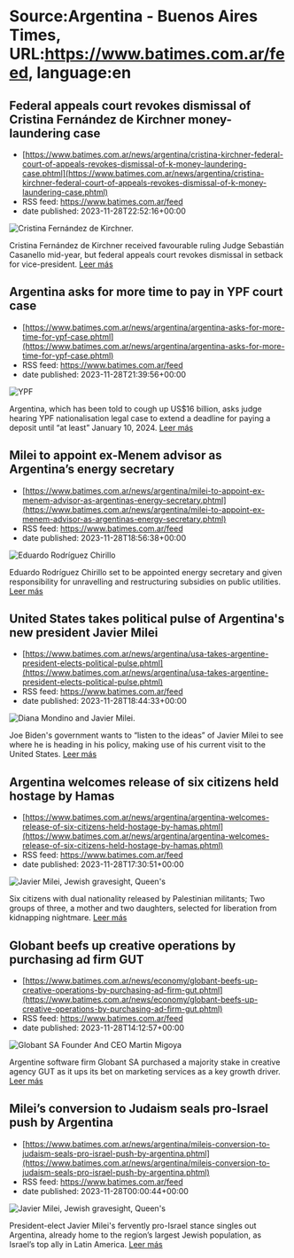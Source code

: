 # Source:Argentina - Buenos Aires Times, URL:https://www.batimes.com.ar/feed, language:en

## Federal appeals court revokes dismissal of Cristina Fernández de Kirchner money-laundering case
 - [https://www.batimes.com.ar/news/argentina/cristina-kirchner-federal-court-of-appeals-revokes-dismissal-of-k-money-laundering-case.phtml](https://www.batimes.com.ar/news/argentina/cristina-kirchner-federal-court-of-appeals-revokes-dismissal-of-k-money-laundering-case.phtml)
 - RSS feed: https://www.batimes.com.ar/feed
 - date published: 2023-11-28T22:52:16+00:00

<p><img alt="Cristina Fernández de Kirchner." src="https://fotos.perfil.com/2023/11/28/trim/540/304/cristina-fernandez-de-kirchner-1708038.jpeg" /></p>Cristina Fernández de Kirchner received favourable ruling Judge Sebastián Casanello mid-year, but federal appeals court revokes dismissal in setback for vice-president. <a href="https://www.batimes.com.ar/news/argentina/cristina-kirchner-federal-court-of-appeals-revokes-dismissal-of-k-money-laundering-case.phtml">Leer más</a>

## Argentina asks for more time to pay in YPF court case
 - [https://www.batimes.com.ar/news/argentina/argentina-asks-for-more-time-for-ypf-case.phtml](https://www.batimes.com.ar/news/argentina/argentina-asks-for-more-time-for-ypf-case.phtml)
 - RSS feed: https://www.batimes.com.ar/feed
 - date published: 2023-11-28T21:39:56+00:00

<p><img alt="YPF" src="https://fotos.perfil.com/2023/09/28/trim/540/304/ypf-1664061.jpg" /></p>Argentina, which has been told to cough up US$16 billion, asks judge hearing YPF nationalisation legal case to extend a deadline for paying a deposit until “at least” January 10, 2024. <a href="https://www.batimes.com.ar/news/argentina/argentina-asks-for-more-time-for-ypf-case.phtml">Leer más</a>

## Milei to appoint ex-Menem advisor as Argentina’s energy secretary
 - [https://www.batimes.com.ar/news/argentina/milei-to-appoint-ex-menem-advisor-as-argentinas-energy-secretary.phtml](https://www.batimes.com.ar/news/argentina/milei-to-appoint-ex-menem-advisor-as-argentinas-energy-secretary.phtml)
 - RSS feed: https://www.batimes.com.ar/feed
 - date published: 2023-11-28T18:56:38+00:00

<p><img alt="Eduardo Rodríguez Chirillo" src="https://fotos.perfil.com/2023/11/28/trim/540/304/eduardo-rodriguez-chirillo-1708015.jpg" /></p>Eduardo Rodríguez Chirillo set to be appointed energy secretary and given responsibility for unravelling and restructuring subsidies on public utilities. <a href="https://www.batimes.com.ar/news/argentina/milei-to-appoint-ex-menem-advisor-as-argentinas-energy-secretary.phtml">Leer más</a>

## United States takes political pulse of Argentina's new president Javier Milei
 - [https://www.batimes.com.ar/news/argentina/usa-takes-argentine-president-elects-political-pulse.phtml](https://www.batimes.com.ar/news/argentina/usa-takes-argentine-president-elects-political-pulse.phtml)
 - RSS feed: https://www.batimes.com.ar/feed
 - date published: 2023-11-28T18:44:33+00:00

<p><img alt="Diana Mondino and Javier Milei." src="https://fotos.perfil.com/2023/11/28/trim/540/304/diana-mondino-and-javier-milei-1708018.jpg" /></p>Joe Biden's government wants to “listen to the ideas” of Javier Milei to see where he is heading in his policy, making use of his current visit to the United States. <a href="https://www.batimes.com.ar/news/argentina/usa-takes-argentine-president-elects-political-pulse.phtml">Leer más</a>

## Argentina welcomes release of six citizens held hostage by Hamas
 - [https://www.batimes.com.ar/news/argentina/argentina-welcomes-release-of-six-citizens-held-hostage-by-hamas.phtml](https://www.batimes.com.ar/news/argentina/argentina-welcomes-release-of-six-citizens-held-hostage-by-hamas.phtml)
 - RSS feed: https://www.batimes.com.ar/feed
 - date published: 2023-11-28T17:30:51+00:00

<p><img alt="Javier Milei, Jewish gravesight, Queen's " src="https://fotos.perfil.com/2023/11/27/trim/540/304/javier-milei-jewish-gravesight-queens-1707518.jpg" /></p>Six citizens with dual nationality released by Palestinian militants; Two groups of three, a mother and two daughters, selected for liberation from kidnapping nightmare. <a href="https://www.batimes.com.ar/news/argentina/argentina-welcomes-release-of-six-citizens-held-hostage-by-hamas.phtml">Leer más</a>

## Globant beefs up creative operations by purchasing ad firm GUT
 - [https://www.batimes.com.ar/news/economy/globant-beefs-up-creative-operations-by-purchasing-ad-firm-gut.phtml](https://www.batimes.com.ar/news/economy/globant-beefs-up-creative-operations-by-purchasing-ad-firm-gut.phtml)
 - RSS feed: https://www.batimes.com.ar/feed
 - date published: 2023-11-28T14:12:57+00:00

<p><img alt="Globant SA Founder And CEO Martin Migoya" src="https://fotos.perfil.com/2022/10/18/trim/540/304/globant-sa-founder-and-ceo-martin-migoya-1438342.jpg" /></p>Argentine software firm Globant SA purchased a majority stake in creative agency GUT as it ups its bet on marketing services as a key growth driver.
 <a href="https://www.batimes.com.ar/news/economy/globant-beefs-up-creative-operations-by-purchasing-ad-firm-gut.phtml">Leer más</a>

## Milei’s conversion to Judaism seals pro-Israel push by Argentina
 - [https://www.batimes.com.ar/news/argentina/mileis-conversion-to-judaism-seals-pro-israel-push-by-argentina.phtml](https://www.batimes.com.ar/news/argentina/mileis-conversion-to-judaism-seals-pro-israel-push-by-argentina.phtml)
 - RSS feed: https://www.batimes.com.ar/feed
 - date published: 2023-11-28T00:00:44+00:00

<p><img alt="Javier Milei, Jewish gravesight, Queen's " src="https://fotos.perfil.com/2023/11/27/trim/540/304/javier-milei-jewish-gravesight-queens-1707518.jpg" /></p>President-elect Javier Milei's fervently pro-Israel stance singles out Argentina, already home to the region’s largest Jewish population, as Israel’s top ally in Latin America.  <a href="https://www.batimes.com.ar/news/argentina/mileis-conversion-to-judaism-seals-pro-israel-push-by-argentina.phtml">Leer más</a>

